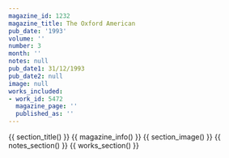 ```yaml
---
magazine_id: 1232
magazine_title: The Oxford American
pub_date: '1993'
volume: ''
number: 3
month: ''
notes: null
pub_date1: 31/12/1993
pub_date2: null
image: null
works_included:
- work_id: 5472
  magazine_page: ''
  published_as: ''
---
```


{{ section_title() }}
{{ magazine_info() }}
{{ section_image() }}
{{ notes_section() }}
{{ works_section() }}

